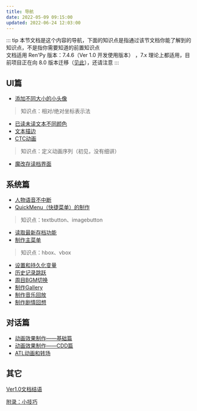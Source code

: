 ```yaml
---
title: 导航
date: 2022-05-09 09:15:00
updated: 2022-06-24 12:03:00
---
```


::: tip
本节文档是这个内容的导航，下面的知识点是指通过该节文档你能了解到的知识点，不是指你需要知道的前置知识点<br/>文档适用 Ren'Py 版本：7.4.6（Ver 1.0 开发使用版本） ，7.x 理论上都适用，目前项目正在向 8.0 版本迁移（[见此](https://github.com/luckykeeper/LOVE69_renpy_remaster/issues/20)），还请注意
:::

## UI篇

- [添加不同大小的小头像](/renpy/添加不同大小的小头像.html)

> 知识点：相对/绝对坐标表示法

- [已读未读文本不同颜色](/renpy/已读未读文本不同颜色.html)
- [文本描边](/renpy/文本描边.html)
- [CTC动画](/renpy/CTC动画.html)

> 知识点：定义动画序列（初见，没有细讲）

- [魔改存读档界面](/renpy/魔改存读档界面.html)

## 系统篇

- [人物语音不中断](/renpy/人物语音不中断.html)
- [QuickMenu（快捷菜单）的制作](/renpy/QuickMenu（快捷菜单）的制作.html)

> 知识点：textbutton、imagebutton

- [读取最新存档功能](/renpy/读取最新存档功能.html)
- [制作主菜单](/renpy/制作主菜单.html)

> 知识点：hbox、vbox

- [设置和持久化变量](/renpy/设置和持久化变量.html)
- [历史记录跳跃](/renpy/历史记录跳跃.html)
- [周目BGM切换](/renpy/周目BGM切换.html)
- [制作Gallery](/renpy/制作Gallery.html)
- [制作音乐回放](/renpy/制作音乐回放.html)
- [制作剧情回想](/renpy/制作剧情回想.html)

## 对话篇

- [动画效果制作——基础篇](/renpy/动画效果制作——基础篇.html)
- [动画效果制作——CDD篇](/renpy/动画效果制作——CDD篇.html)
- [ATL动画和转场](/renpy/ATL动画和转场.html)

## 其它

[Ver1.0文档结语](/renpy/Ver1.0文档结语.html)

[附录：小技巧](/renpy/附录：小技巧.html)
